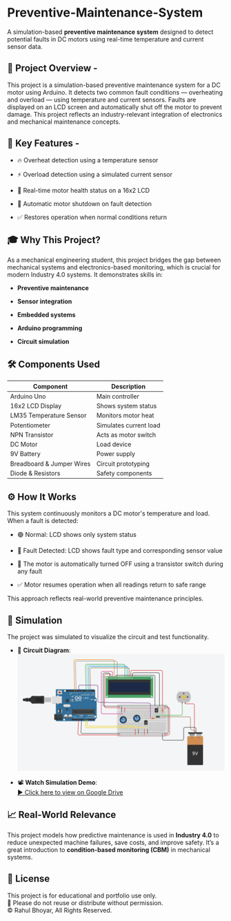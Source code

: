 # Preventive-Maintenance-System

A simulation-based **preventive maintenance system** designed to detect potential faults in DC motors using real-time temperature and current sensor data. 

## 🚀 Project Overview -

This project is a simulation-based preventive maintenance system for a DC motor using Arduino. It detects two common fault conditions — overheating and overload — using temperature and current sensors. Faults are displayed on an LCD screen and automatically shut off the motor to prevent damage. This project reflects an industry-relevant integration of electronics and mechanical maintenance concepts.

## 📌 Key Features -

- 🔥 Overheat detection using a temperature sensor
  
- ⚡ Overload detection using a simulated current sensor
  
- 🧠 Real-time motor health status on a 16x2 LCD
  
- 🛑 Automatic motor shutdown on fault detection
  
- ✅ Restores operation when normal conditions return
  
## 🎓 Why This Project?

As a mechanical engineering student, this project bridges the gap between mechanical systems and electronics-based monitoring, which is crucial for modern Industry 4.0 systems. It demonstrates skills in:
- **Preventive maintenance**
  
- **Sensor integration**
  
- **Embedded systems**
  
- **Arduino programming**
  
- **Circuit simulation**
  
## 🛠️ Components Used

| Component                  | Description              |
|---------------------------|--------------------------|
| Arduino Uno               | Main controller          |
| 16x2 LCD Display          | Shows system status      |
| LM35 Temperature Sensor   | Monitors motor heat      |
| Potentiometer             | Simulates current load   |
| NPN Transistor            | Acts as motor switch     |
| DC Motor                  | Load device              |
| 9V Battery                | Power supply             |
| Breadboard & Jumper Wires| Circuit prototyping      |
| Diode & Resistors         | Safety components        |

  
## ⚙️ How It Works

This system continuously monitors a DC motor's temperature and load. When a fault is detected:

- 🟢 Normal: LCD shows only system status

- 🔴 Fault Detected: LCD shows fault type and corresponding sensor value
  
- 🔌 The motor is automatically turned OFF using a transistor switch during any fault
  
- ✅ Motor resumes operation when all readings return to safe range

This approach reflects real-world preventive maintenance principles.

## 🧪 Simulation
The project was simulated to visualize the circuit and test functionality.

- 🧪 **Circuit Diagram**: ![Circuit Diagram](./Circuit%20Connection.png)


- 📽️ **Watch Simulation Demo**:  
[▶️ Click here to view on Google Drive](https://drive.google.com/file/d/1ShL_hT2nRcSkBPQuks0rKucoKyMFffN2/view?usp=sharing)


## 📈 Real-World Relevance

This project models how predictive maintenance is used in **Industry 4.0** to reduce unexpected machine failures, save costs, and improve safety. It’s a great introduction to **condition-based monitoring (CBM)** in mechanical systems.

 ## 🔐 License
This project is for educational and portfolio use only.  
📎 Please do not reuse or distribute without permission.  
© Rahul Bhoyar, All Rights Reserved.
